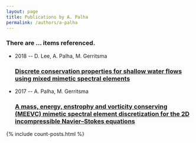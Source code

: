 ```yaml
---
layout: page
title: Publications by A. Palha
permalink: /authors/a-palha
---
```


<h3 id="number-posts">There are ... items referenced.</h3>
<ul class="post-list">
<li><span class='post-meta'>2018 -- D. Lee, A. Palha, M. Gerritsma</span><h3><a class='post-link' href="{{ site.baseurl }}/discrete-conservation-properties-for-shallow-water-flows-using-mixed-mimetic-spectral-elements">Discrete conservation properties for shallow water flows using mixed mimetic spectral elements</a></h3></li>
<li><span class='post-meta'>2017 -- A. Palha, M. Gerritsma</span><h3><a class='post-link' href="{{ site.baseurl }}/a-mass-energy-enstrophy-and-vorticity-conserving-meevc-mimetic-spectral-element-discretization-for-the-2d-incompressible-navier-stokes-equations">A mass, energy, enstrophy and vorticity conserving (MEEVC) mimetic spectral element discretization for the 2D incompressible Navier–Stokes equations</a></h3></li>

</ul>
{% include count-posts.html %}
